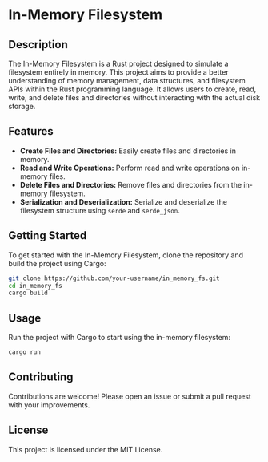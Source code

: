 
# In-Memory Filesystem

## Description

The In-Memory Filesystem is a Rust project designed to simulate a filesystem entirely in memory. This project aims to provide a better understanding of memory management, data structures, and filesystem APIs within the Rust programming language. It allows users to create, read, write, and delete files and directories without interacting with the actual disk storage.

## Features

- **Create Files and Directories:** Easily create files and directories in memory.
- **Read and Write Operations:** Perform read and write operations on in-memory files.
- **Delete Files and Directories:** Remove files and directories from the in-memory filesystem.
- **Serialization and Deserialization:** Serialize and deserialize the filesystem structure using `serde` and `serde_json`.

## Getting Started

To get started with the In-Memory Filesystem, clone the repository and build the project using Cargo:

```bash
git clone https://github.com/your-username/in_memory_fs.git
cd in_memory_fs
cargo build
```

## Usage

Run the project with Cargo to start using the in-memory filesystem:

```bash
cargo run
```

## Contributing

Contributions are welcome! Please open an issue or submit a pull request with your improvements.

## License

This project is licensed under the MIT License.